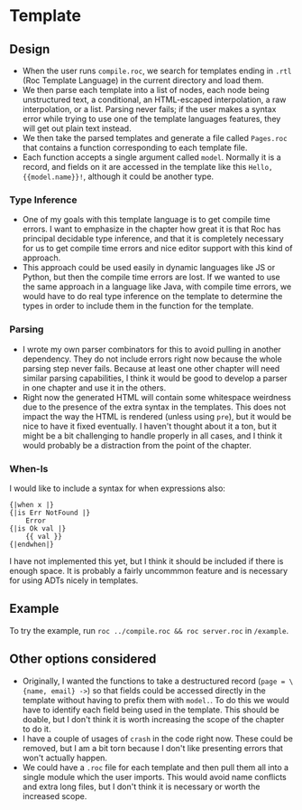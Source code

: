 # Template

## Design
- When the user runs `compile.roc`, we search for templates ending in `.rtl` (Roc Template Language) in the current directory and load them.
- We then parse each template into a list of nodes, each node being unstructured text, a conditional, an HTML-escaped interpolation, a raw interpolation, or a list. Parsing never fails; if the user makes a syntax error while trying to use one of the template languages features, they will get out plain text instead.
- We then take the parsed templates and generate a file called `Pages.roc` that contains a function corresponding to each template file.
- Each function accepts a single argument called `model`. Normally it is a record, and fields on it are accessed in the template like this `Hello, {{model.name}}!`, although it could be another type.

### Type Inference
- One of my goals with this template language is to get compile time errors. I want to emphasize in the chapter how great it is that Roc has principal decidable type inference, and that it is completely necessary for us to get compile time errors and nice editor support with this kind of approach.
- This approach could be used easily in dynamic languages like JS or Python, but then the compile time errors are lost. If we wanted to use the same approach in a language like Java, with compile time errors, we would have to do real type inference on the template to determine the types in order to include them in the function for the template.

### Parsing
- I wrote my own parser combinators for this to avoid pulling in another dependency. They do not include errors right now because the whole parsing step never fails. Because at least one other chapter will need similar parsing capabilities, I think it would be good to develop a parser in one chapter and use it in the others.
- Right now the generated HTML will contain some whitespace weirdness due to the presence of the extra syntax in the templates. This does not impact the way the HTML is rendered (unless using `pre`), but it would be nice to have it fixed eventually. I haven't thought about it a ton, but it might be a bit challenging to handle properly in all cases, and I think it would probably be a distraction from the point of the chapter.

### When-Is
I would like to include a syntax for when expressions also:
```
{|when x |}
{|is Err NotFound |}
    Error
{|is Ok val |}
    {{ val }}
{|endwhen|}
```
I have not implemented this yet, but I think it should be included if there is enough space. It is probably a fairly uncommmon feature and is necessary for using ADTs nicely in templates.

## Example
To try the example, run `roc ../compile.roc && roc server.roc` in `/example`.
    
## Other options considered
- Originally, I wanted the functions to take a destructured record (`page = \{name, email} ->`) so that fields could be accessed directly in the template without having to prefix them with `model.`. To do this we would have to identify each field being used in the template. This should be doable, but I don't think it is worth increasing the scope of the chapter to do it.
- I have a couple of usages of `crash` in the code right now. These could be removed, but I am a bit torn because I don't like presenting errors that won't actually happen.
- We could have a `.roc` file for each template and then pull them all into a single module which the user imports. This would avoid name conflicts and extra long files, but I don't think it is necessary or worth the increased scope.

